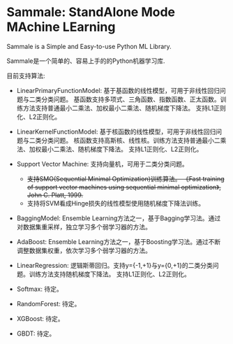 # Sammale: StandAlone Mode MAchine LEarning
 
Sammale is a Simple and Easy-to-use Python ML Library.

Sammale是一个简单的、容易上手的的Python机器学习库.

目前支持算法:

- LinearPrimaryFunctionModel: 基于基函数的线性模型，可用于非线性回归问题与二类分类问题。
基函数支持多项式、三角函数、指数函数、正太函数。训练方法支持普通最小二乘法、加权最小二乘法、随机梯度下降法。
支持L1正则化、L2正则化。

- LinearKernelFunctionModel: 基于核函数的线性模型，可用于非线性回归问题与二类分类问题。
核函数支持高斯核、线性核。训练方法支持普通最小二乘法、加权最小二乘法、随机梯度下降法。
支持L1正则化、L2正则化。

- Support Vector Machine: 支持向量机，可用于二类分类问题。
    - ~~支持SMO(Sequential Minimal Optimization)训练算法。
    《Fast training of support vector machines using sequential minimal optimization》, John C. Platt, 1999.~~
    - 支持将SVM看成Hinge损失的线性模型使用随机梯度下降法训练。
    
- BaggingModel: Ensemble Learning方法之一，基于Bagging学习法。通过对数据集重采样，独立学习多个弱学习器的方法。

- AdaBoost: Ensemble Learning方法之一，基于Boosting学习法。通过不断调整数据集权重，依次学习多个弱学习器的方法。


- LinearRegression: 逻辑斯蒂回归。支持y={-1,+1}与y={0,+1}的二类分类问题。训练方法支持随机梯度下降法。
支持L1正则化、L2正则化。

- Softmax: 待定。

- RandomForest: 待定。

- XGBoost: 待定。

- GBDT: 待定。